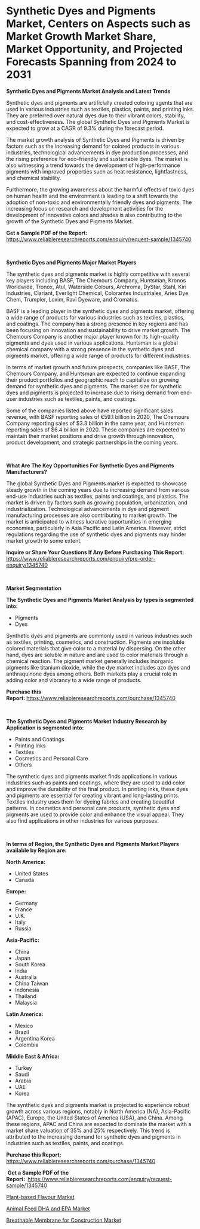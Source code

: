<p><h1>Synthetic Dyes and Pigments Market, Centers on Aspects such as Market Growth Market Share, Market Opportunity, and Projected Forecasts Spanning from 2024 to 2031</h1></p><p><strong>Synthetic Dyes and Pigments Market Analysis and Latest Trends</strong></p>
<p><p>Synthetic dyes and pigments are artificially created coloring agents that are used in various industries such as textiles, plastics, paints, and printing inks. They are preferred over natural dyes due to their vibrant colors, stability, and cost-effectiveness. The global Synthetic Dyes and Pigments Market is expected to grow at a CAGR of 9.3% during the forecast period.</p><p>The market growth analysis of Synthetic Dyes and Pigments is driven by factors such as the increasing demand for colored products in various industries, technological advancements in dye production processes, and the rising preference for eco-friendly and sustainable dyes. The market is also witnessing a trend towards the development of high-performance pigments with improved properties such as heat resistance, lightfastness, and chemical stability.</p><p>Furthermore, the growing awareness about the harmful effects of toxic dyes on human health and the environment is leading to a shift towards the adoption of non-toxic and environmentally friendly dyes and pigments. The increasing focus on research and development activities for the development of innovative colors and shades is also contributing to the growth of the Synthetic Dyes and Pigments Market.</p></p>
<p><strong>Get a Sample PDF of the Report:&nbsp;</strong> <a href="https://www.reliableresearchreports.com/enquiry/request-sample/1345740">https://www.reliableresearchreports.com/enquiry/request-sample/1345740</a></p>
<p>&nbsp;</p>
<p><strong>Synthetic Dyes and Pigments Major Market Players</strong></p>
<p><p>The synthetic dyes and pigments market is highly competitive with several key players including BASF, The Chemours Company, Huntsman, Kronos Worldwide, Tronox, Atul, Waterside Colours, Archroma, DyStar, Stahl, Kiri Industries, Clariant, Everlight Chemical, Colorantes Industriales, Aries Dye Chem, Trumpler, Loxim, Ravi Dyeware, and Cromatos.</p><p>BASF is a leading player in the synthetic dyes and pigments market, offering a wide range of products for various industries such as textiles, plastics, and coatings. The company has a strong presence in key regions and has been focusing on innovation and sustainability to drive market growth. The Chemours Company is another major player known for its high-quality pigments and dyes used in various applications. Huntsman is a global chemical company with a strong presence in the synthetic dyes and pigments market, offering a wide range of products for different industries.</p><p>In terms of market growth and future prospects, companies like BASF, The Chemours Company, and Huntsman are expected to continue expanding their product portfolios and geographic reach to capitalize on growing demand for synthetic dyes and pigments. The market size for synthetic dyes and pigments is projected to increase due to rising demand from end-user industries such as textiles, paints, and coatings.</p><p>Some of the companies listed above have reported significant sales revenue, with BASF reporting sales of €59.1 billion in 2020, The Chemours Company reporting sales of $3.3 billion in the same year, and Huntsman reporting sales of $6.4 billion in 2020. These companies are expected to maintain their market positions and drive growth through innovation, product development, and strategic partnerships in the coming years.</p></p>
<p>&nbsp;</p>
<p><strong>What Are The Key Opportunities For Synthetic Dyes and Pigments Manufacturers?</strong></p>
<p><p>The global Synthetic Dyes and Pigments market is expected to showcase steady growth in the coming years due to increasing demand from various end-use industries such as textiles, paints and coatings, and plastics. The market is driven by factors such as growing population, urbanization, and industrialization. Technological advancements in dye and pigment manufacturing processes are also contributing to market growth. The market is anticipated to witness lucrative opportunities in emerging economies, particularly in Asia Pacific and Latin America. However, strict regulations regarding the use of synthetic dyes and pigments may hinder market growth to some extent.</p></p>
<p><strong>Inquire or Share Your Questions If Any Before Purchasing This Report:</strong> <a href="https://www.reliableresearchreports.com/enquiry/pre-order-enquiry/1345740">https://www.reliableresearchreports.com/enquiry/pre-order-enquiry/1345740</a></p>
<p>&nbsp;</p>
<p><strong>Market Segmentation</strong></p>
<p><strong>The Synthetic Dyes and Pigments Market Analysis by types is segmented into:</strong></p>
<p><ul><li>Pigments</li><li>Dyes</li></ul></p>
<p><p>Synthetic dyes and pigments are commonly used in various industries such as textiles, printing, cosmetics, and construction. Pigments are insoluble colored materials that give color to a material by dispersing. On the other hand, dyes are soluble in nature and are used to color materials through a chemical reaction. The pigment market generally includes inorganic pigments like titanium dioxide, while the dye market includes azo dyes and anthraquinone dyes among others. Both markets play a crucial role in adding color and vibrancy to a wide range of products.</p></p>
<p><strong>Purchase this Report:&nbsp;</strong><a href="https://www.reliableresearchreports.com/purchase/1345740">https://www.reliableresearchreports.com/purchase/1345740</a></p>
<p>&nbsp;</p>
<p><strong>The Synthetic Dyes and Pigments Market Industry Research by Application is segmented into:</strong></p>
<p><ul><li>Paints and Coatings</li><li>Printing Inks</li><li>Textiles</li><li>Cosmetics and Personal Care</li><li>Others</li></ul></p>
<p><p>The synthetic dyes and pigments market finds applications in various industries such as paints and coatings, where they are used to add color and improve the durability of the final product. In printing inks, these dyes and pigments are essential for creating vibrant and long-lasting prints. Textiles industry uses them for dyeing fabrics and creating beautiful patterns. In cosmetics and personal care products, synthetic dyes and pigments are used to provide color and enhance the visual appeal. They also find applications in other industries for various purposes.</p></p>
<p>&nbsp;</p>
<p><strong>In terms of Region, the Synthetic Dyes and Pigments Market Players available by Region are:</strong></p>
<p>
    <p> <strong> North America: </strong>
        <ul>
            <li>United States</li>
            <li>Canada</li>
        </ul>
        </p> 
    <p> <strong> Europe: </strong>
        <ul>
            <li>Germany</li>
            <li>France</li>
            <li>U.K.</li>
            <li>Italy</li>
            <li>Russia</li>
        </ul>
        </p> 
    <p> <strong> Asia-Pacific: </strong>
        <ul>
            <li>China</li>
            <li>Japan</li>
            <li>South Korea</li>
            <li>India</li>
            <li>Australia</li>
            <li>China Taiwan</li>
            <li>Indonesia</li>
            <li>Thailand</li>
            <li>Malaysia</li>
        </ul>
        </p> 
    <p> <strong> Latin America: </strong>
        <ul>
            <li>Mexico</li>
            <li>Brazil</li>
            <li>Argentina Korea</li>
            <li>Colombia</li>
        </ul>
        </p> 
    <p> <strong> Middle East & Africa: </strong>
        <ul>
            <li>Turkey</li>
            <li>Saudi</li>
            <li>Arabia</li>
            <li>UAE</li>
            <li>Korea</li>
        </ul>
    </p>
    </p>
<p><p>The synthetic dyes and pigments market is projected to experience robust growth across various regions, notably in North America (NA), Asia-Pacific (APAC), Europe, the United States of America (USA), and China. Among these regions, APAC and China are expected to dominate the market with a market share valuation of 35% and 25% respectively. This trend is attributed to the increasing demand for synthetic dyes and pigments in industries such as textiles, paints, and coatings.</p></p>
<p><strong>Purchase this Report: </strong><a href="https://www.reliableresearchreports.com/purchase/1345740">https://www.reliableresearchreports.com/purchase/1345740</a></p>
<p>&nbsp;<strong>Get a Sample PDF of the Report:&nbsp;&nbsp;</strong><a href="https://www.reliableresearchreports.com/enquiry/request-sample/1345740">https://www.reliableresearchreports.com/enquiry/request-sample/1345740</a></p>
<p><strong></strong></p>
<p><p><a href="https://github.com/seekum/Market-Research-Report-List-1/blob/main/plant-based-flavour-market.md">Plant-based Flavour Market</a></p><p><a href="https://github.com/bobicer/Market-Research-Report-List-2/blob/main/animal-feed-dha-and-epa-market.md">Animal Feed DHA and EPA Market</a></p><p><a href="https://github.com/timeliteaut/Market-Research-Report-List-1/blob/main/breathable-membrane-for-construction-market.md">Breathable Membrane for Construction Market</a></p></p>